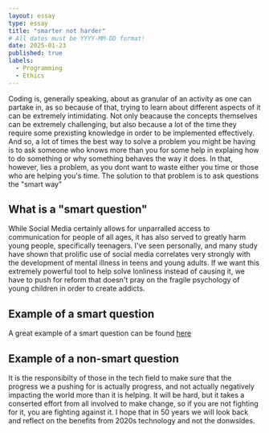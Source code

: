 ```yaml
---
layout: essay
type: essay
title: "smarter not harder"
# All dates must be YYYY-MM-DD format!
date: 2025-01-23
published: true
labels:
  - Programming
  - Ethics
---
```

Coding is, generally speaking, about as granular of an activity as one can partake in, as so because of that, trying to learn about different aspects of it can be extremely intimidating. Not only beacause the concepts themselves can be extremely challenging, but also because a lot of the time they require some prexisting knowledge in order to be implemented effectively. And so, a lot of times the best way to solve a problem you might be having is to ask someone who knows more than you for some help in explaing how to do something or why something behaves the way it does. In that, however, lies a problem, as you dont want to waste either you time or those who are helping you's time. The solution to that problem is to ask questions the "smart way"


## What is a "smart question"

While Social Media certainly allows for unparralled access to communication for people of all ages, it has also served to greatly harm young people, specifically teenagers. I've seen personally, and many study have shown that prolific use of social media correlates very strongly with the development of mental illness in teens and young adults. If we want this extremely powerful tool to help solve lonliness instead of causing it, we have to push for reform that doesn't pray on the fragile psychology of young children in order to create addicts.

## Example of a smart question
A great example of a smart question can be found [here](https://stackoverflow.com/questions/11227809/why-is-processing-a-sorted-array-faster-than-processing-an-unsorted-array)


## Example of a non-smart question
It is the responsibilty of those in the tech field to make sure that the progress we a pushing for is actually progress, and not actually negatively impacting the world more than it is helping. It will be hard, but it takes a conserted effort from all involved to make change, so if you are not fighting for it, you are fighting against it. I hope that in 50 years we will look back and reflect on the benefits from 2020s technology and not the donwsides.


